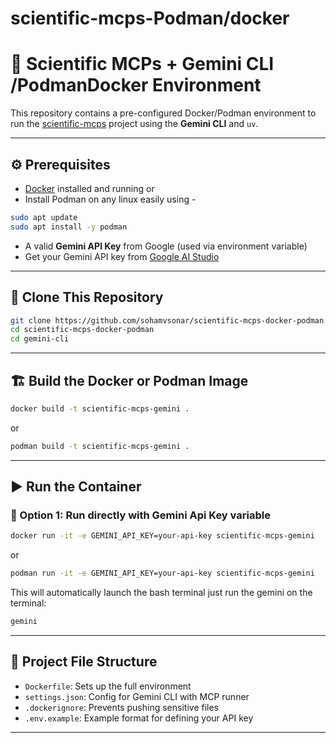 # scientific-mcps-Podman/docker

# 🔪 Scientific MCPs + Gemini CLI /PodmanDocker Environment

This repository contains a pre-configured Docker/Podman environment to run the [scientific-mcps](https://github.com/iowarp/scientific-mcps) project using the **Gemini CLI** and `uv`.

---


## ⚙️ Prerequisites

* [Docker](https://docs.docker.com/get-docker/) installed and running
or
* Install Podman on any linux easily using -
```bash
sudo apt update
sudo apt install -y podman
```

* A valid **Gemini API Key** from Google (used via environment variable)
* Get your Gemini API key from [Google AI Studio](https://aistudio.google.com/)


---

## 📁 Clone This Repository

```bash
git clone https://github.com/sohamvsonar/scientific-mcps-docker-podman.git
cd scientific-mcps-docker-podman
cd gemini-cli
```

---

## 🏗️ Build the Docker or Podman Image

```bash
docker build -t scientific-mcps-gemini .
```

or 

```bash
podman build -t scientific-mcps-gemini .
```
---

## ▶️ Run the Container

### 🔵 Option 1: Run directly with Gemini Api Key variable

```bash
docker run -it -e GEMINI_API_KEY=your-api-key scientific-mcps-gemini
```
or

```bash
podman run -it -e GEMINI_API_KEY=your-api-key scientific-mcps-gemini
```

This will automatically launch the bash terminal just run the gemini on the terminal:

```bash
gemini
```

---

## 📁 Project File Structure

* `Dockerfile`: Sets up the full environment
* `settings.json`: Config for Gemini CLI with MCP runner
* `.dockerignore`: Prevents pushing sensitive files
* `.env.example`: Example format for defining your API key

---